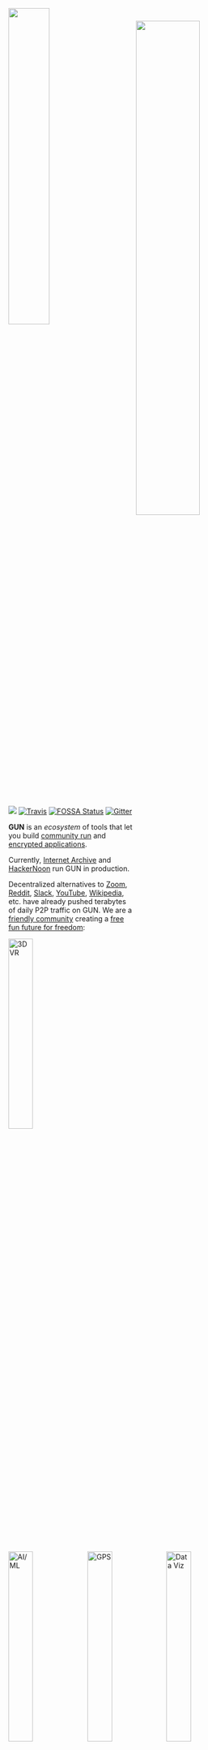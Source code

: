 <p id="readme"><a href="https://gun.eco/"><img width="40%" src="https://cldup.com/TEy9yGh45l.svg"/></a><img width="50%" align="right" vspace="25" src="https://gun.eco/see/demo.gif"/></p>

[![](https://data.jsdelivr.com/v1/package/npm/gun/badge?style=rounded)](https://www.jsdelivr.com/package/npm/gun)
[![Travis](https://img.shields.io/travis/amark/gun/master.svg)](https://travis-ci.org/amark/gun)
[![FOSSA Status](https://app.fossa.io/api/projects/git%2Bhttps%3A%2F%2Fgithub.com%2Famark%2Fgun.svg?size=shield)](https://app.fossa.io/projects/git%2Bhttps%3A%2F%2Fgithub.com%2Famark%2Fgun?ref=badge_shield)
[![Gitter](https://img.shields.io/gitter/room/amark/gun.js.svg)](https://gitter.im/amark/gun)

**GUN** is an _ecosystem_  of tools that let you build [community run](https://www.nbcnews.com/tech/tech-news/these-technologists-think-internet-broken-so-they-re-building-another-n1030136) and [encrypted applications](https://gun.eco/docs/Cartoon-Cryptography).

Currently, [Internet Archive](https://news.ycombinator.com/item?id=17685682) and [HackerNoon](https://www.coindesk.com/hacker-noon-is-storing-content-on-a-blockchain-after-ditching-medium) run GUN in production.

Decentralized alternatives to [Zoom](https://www.zdnet.com/article/era-hatches-meething-an-open-source-browser-based-video-conferencing-system/), [Reddit](https://notabug.io/t/whatever/comments/36588a16b9008da4e3f15663c2225e949eca4a15/gpu-bot-test), [Slack](https://iris.to/), [YouTube](https://d.tube/), [Wikipedia](https://news.ycombinator.com/item?id=17685682), etc. have already pushed terabytes of daily P2P traffic on GUN. We are a [friendly community](http://chat.gun.eco/) creating a [free fun future for freedom](https://youtu.be/1HJdrBk3BlE):

<table>
<tr>
<a href="https://youtu.be/s_m16-w6bBI"><img width="31%" src="https://gun.eco/see/3dvr.gif" title="3D VR"/></a>
<a href="https://github.com/cstefanache/cstefanache.github.io/blob/06697003449e4fc531fd32ee068bab532976f47b/_posts/2016-08-02-gun-db-artificial-knowledge-sharing.md"><img width="31%" src="https://gun.eco/see/aiml.gif" title="AI/ML"/></a>
<a href="http://gps.gunDB.io/"><img width="31%" src="https://gun.eco/see/gps.gif" title="GPS"/></a>
</tr>
<tr>
<a href="https://github.com/lmangani/gun-scape#gun-scape"><img width="31%" src="https://gun.eco/see/dataviz.gif" title="Data Viz"/></a>
<a href="https://github.com/amark/gun/wiki/Auth"><img width="31%" src="https://gun.eco/see/p2p.gif" title="P2P"/></a>
<a href="https://github.com/Stefdv/gun-ui-lcd#okay-what-about-gundb-"><img width="31%" src="https://gun.eco/see/iot.gif" title="IoT"/></a>
</tr>
<tr>
<a href="http://chat.gun.eco"><img width="31%" src="https://gun.eco/see/vr-world.gif" title="VR World"/></a>
<a href="https://youtu.be/1ASrmQ-CwX4"><img width="31%" src="https://gun.eco/see/ar.gif" title="AR"/></a>
<a href="https://meething.space/"><img width="31%" src="https://gun.eco/see/video-conf.gif" title="Video Confernece"/></a>
</tr>
</table>

The ecosystem is one nice stack of technologies that looks like this: (names -> use case)

<div><img width="48%" src="https://gun.eco/see/stack.png"/>
<img width="48%" align="right" src="https://gun.eco/see/layers.png"/></div>

For now, it is best to start with GUN and _just use it_ to learn the basics, since it is _**so easy**_: (**or** want to read more? Skip ahead to the "[What is GUN?](#what-is-gun)" section.)

## Quickstart

 - Try the [interactive tutorial](https://gun.eco/docs/Todo-Dapp) in the browser (**5min** ~ average developer).
 - Or `npm install gun` and run the examples with `cd node_modules/gun && npm start` (**5min** ~ average developer).

> **Note:** If you don't have [node](http://nodejs.org/) or [npm](https://www.npmjs.com/), read [this](https://github.com/amark/gun/blob/master/examples/install.sh) first.
> If the `npm` command line didn't work, you may need to `mkdir node_modules` first or use `sudo`.

- An online demo of the examples are available here: http://gunjs.herokuapp.com/
- Or write a quick app: ([try now in jsbin](http://jsbin.com/sovihaveso/edit?js,console))
```html
<script src="https://cdn.jsdelivr.net/npm/gun/gun.js"></script>
<script>
// var Gun = require('gun'); // in NodeJS
// var Gun = require('gun/gun'); // in React
var gun = Gun();

gun.get('mark').put({
  name: "Mark",
  email: "mark@gunDB.io",
});

gun.get('mark').on(function(data, key){
  console.log("update:", data);
});
</script>
```
- Or try something **mind blowing**, like saving circular references to a table of documents! ([play](http://jsbin.com/wefozepume/edit?js,console))
```javascript
var cat = {name: "Fluffy", species: "kitty"};
var mark = {boss: cat};
cat.slave = mark;

// partial updates merge with existing data!
gun.get('mark').put(mark);

// access the data as if it is a document.
gun.get('mark').get('boss').get('name').once(function(data, key){
  // `val` grabs the data once, no subscriptions.
  console.log("Mark's boss is", data);
});

// traverse a graph of circular references!
gun.get('mark').get('boss').get('slave').once(function(data, key){
  console.log( data, " is the slave!");
});

// add both of them to a table!
gun.get('list').set(gun.get('mark').get('boss'));
gun.get('list').set(gun.get('mark'));

// grab each item once from the table, continuously:
gun.get('list').map().once(function(data, key){
  console.log("Item:", data);
});

// live update the table!
gun.get('list').set({type: "cucumber", goal: "scare cat"});
```

Want to keep building more? **Jump to [THE DOCUMENTATION](#documentation)!**

# What is GUN?

First & foremost, GUN is **a community of the nicest and most helpful people** out there. So [I want to invite you](https://gitter.im/amark/gun) to come tell us about what **you** are working on & wanting to build (new or old school alike! Just be nice as well.) and ask us your questions directly. :)

On that note, let's get some official shout outs covered first:

### Support

<p align="center">
Thanks to:
 
<table><tr>
<td vlign="center"><a href="https://mozilla.org/builders"><img height="100" src="https://user-images.githubusercontent.com/1423657/81992335-85346480-9643-11ea-8754-8275e98e06bc.png"></a></td>
<td vlign="center"><a href="http://unstoppabledomains.com/"><img src="https://gun.eco/img/unstoppable.png"></a></td>
</tr></table>

<a href="https://github.com/robertheessels">Robert Heessels</a>,
<a href="http://qxip.net/">Lorenzo Mangani</a>,
<a href="https://nlnet.nl/">NLnet Foundation</a>,
<a href="http://github.com/samliu">Sam Liu</a>,
<a href="http://github.com/ddombrow">Daniel Dombrowsky</a>,
<a href="http://github.com/vincentwoo">Vincent Woo</a>,
<a href="http://github.com/coolaj86">AJ ONeal</a>,
<a href="http://github.com/ottman">Bill Ottman</a>,
<a href="http://github.com/mikewlange">Mike Lange</a>,
<a href="http://github.com/ctrlplusb">Sean Matheson</a>,
<a href="http://github.com/alanmimms">Alan Mimms</a>,
<a href="https://github.com/dfreire">Dário Freire</a>,
<a href="http://github.com/velua">John Williamson</a>,
<a href="http://github.com/finwo">Robin Bron</a>,
<a href="http://github.com/ElieMakhoul">Elie Makhoul</a>,
<a href="http://github.com/mikestaub">Mike Staub</a>,
<a href="http://github.com/bmatusiak">Bradley Matusiak</a>
</p>

 - Join others in sponsoring code: https://www.patreon.com/gunDB !
 - Ask questions: http://stackoverflow.com/questions/tagged/gun ?
 - Found a bug? Report at: https://github.com/amark/gun/issues ;
 - **Need help**? Chat with us: https://gitter.im/amark/gun .

### History

[GUN](https://gun.eco) was created by [Mark Nadal](https://twitter.com/marknadal) in 2014 after he had spent 4 years trying to get his collaborative web app to scale up with traditional databases.

<img width="250px" src="https://gun.eco/see/problem.png" align="left" title="pain point" style="margin: 0 1em 1em 0"> After he realized [Master-Slave database architecture causes one big bottleneck](https://gun.eco/distributed/matters.html), he (as a complete newbie outsider) naively decided **to question the status quo** and shake things up with controversial, heretical, and contrarian experiments:

**The NoDB** - no master, no servers, no "single source of truth", not built with a real programming language or real hardware, no DevOps, no locking, not *just* SQL or NoSQL but both (**all** - graphs, documents, tables, key/value).

The goal was to build a P2P database that could survive living inside **any** browser, and could correctly sync data between **any** device after assuming **any** offline-first activity.

<img src="https://gun.eco/see/compare.png" title="comparison table">

Technically, **GUN is a graph synchronization protocol** with a *lightweight embedded engine*, capable of doing *[20M+ API ops/sec](https://gun.eco/docs/Performance)* in **just ~9KB gzipped size**.

## Documentation

<table>
  <tr>
    <td style="border: 0;"><h3><a href="https://gun.eco/docs/API">API reference</a></h3></td>
    <td style="border: 0;"><h3><a href="https://gun.eco/docs/Todo-Dapp">Tutorials</a></h3></td>
    <td style="border: 0;"><h3><a href="https://github.com/amark/gun/tree/master/examples">Examples</a></h3></td>
  </tr>
  <tr>
    <td style="border: 0;"><h3><a href="https://github.com/brysgo/graphql-gun">GraphQL</a></h3></td>
    <td style="border: 0;"><h3><a href="https://github.com/PenguinMan98/electrontest">Electron</a></h3></td>
    <td style="border: 0;"><h3><a href="https://gun.eco/docs/React-Native">React & Native</a></h3></td>
  </tr>
  <tr>
    <td style="border: 0;"><h3><a href="https://github.com/sjones6/vue-gun">Vue</a></h3></td>
    <td style="border: 0;"><h3><a href="https://gun.eco/docs/Svelte">Svelte</a></h3></td>
    <td style="border: 0;"><h3><a href="https://github.com/Stefdv/gun-ui-lcd#syncing">Webcomponents</a></h3></td>
  </tr>
  <tr>
    <td style="border: 0;"><h3><a href="https://gun.eco/docs/CAP-Theorem">CAP Theorem Tradeoffs</a></h3></td>
    <td style="border: 0;"><h3><a href="https://gun.eco/distributed/matters.html">How Data Sync Works</a></h3></td>
    <td style="border: 0;"><h3><a href="https://gun.eco/docs/Porting-GUN">How GUN is Built</a></h3></td>
  </tr>
  <tr>
    <td style="border: 0;"><h3><a href="https://gun.eco/docs/Auth">Crypto Auth</a></h3></td>
    <td style="border: 0;"><h3><a href="https://github.com/amark/gun/wiki/Awesome-GUN">Modules</a></h3></td>
    <td style="border: 0;"><h3><a href="https://gun.eco/docs/Roadmap">Roadmap</a></h3></td>
  </tr>
</table>

This would not be possible without **community contributors**, big shout out to:

**[ajmeyghani](https://github.com/ajmeyghani) ([Learn GUN Basics with Diagrams](https://medium.com/@ajmeyghani/gundb-a-graph-database-in-javascript-3860a08d873c))**; **[anywhichway](https://github.com/anywhichway) ([Block Storage](https://github.com/anywhichway/gun-block))**; **[beebase](https://github.com/beebase) ([Quasar](https://github.com/beebase/gun-vuex-quasar))**; **[BrockAtkinson](https://github.com/BrockAtkinson) ([brunch config](https://github.com/BrockAtkinson/brunch-gun))**; **[Brysgo](https://github.com/brysgo) ([GraphQL](https://github.com/brysgo/graphql-gun))**; **[d3x0r](https://github.com/d3x0r) ([SQLite](https://github.com/d3x0r/gun-db))**; **[forrestjt](https://github.com/forrestjt) ([file.js](https://github.com/amark/gun/blob/master/lib/file.js))**; **[hillct](https://github.com/hillct) (Docker)**; **[JosePedroDias](https://github.com/josepedrodias) ([graph visualizer](http://acor.sl.pt:9966))**; **[JuniperChicago](https://github.com/JuniperChicago) ([cycle.js bindings](https://github.com/JuniperChicago/cycle-gun))**; **[jveres](https://github.com/jveres) ([todoMVC](https://github.com/jveres/todomvc))**; **[kristianmandrup](https://github.com/kristianmandrup) ([edge](https://github.com/kristianmandrup/gun-edge))**; **[Lightnet](https://github.com/Lightnet)** ([Awesome Vue User Examples](https://glitch.com/edit/#!/jsvuegunui?path=README.md:1:0) & [User Kitchen Sink Playground](https://gdb-auth-vue-node.glitch.me/)); **[lmangani](https://github.com/lmangani) ([Cytoscape Visualizer](https://github.com/lmangani/gun-scape), [Cassandra](https://github.com/lmangani/gun-cassandra), [Fastify](https://github.com/lmangani/fastify-gundb), [LetsEncrypt](https://github.com/lmangani/polyGun-letsencrypt))**; **[mhelander](https://github.com/mhelander) ([SEA](https://github.com/amark/gun/blob/master/sea.js))**; [omarzion](https://github.com/omarzion) ([Sticky Note App](https://github.com/omarzion/stickies)); [PsychoLlama](https://github.com/PsychoLlama) ([LevelDB](https://github.com/PsychoLlama/gun-level)); **[RangerMauve](https://github.com/RangerMauve) ([schema](https://github.com/gundb/gun-schema))**; **[robertheessels](https://github.com/swifty) ([gun-p2p-auth](https://github.com/swifty/gun-p2p-auth))**; **[rogowski](https://github.com/rogowski) (AXE)**; [sbeleidy](https://github.com/sbeleidy); **[sbiaudet](https://github.com/sbiaudet) ([C# Port](https://github.com/sbiaudet/cs-gun))**; **[Sean Matheson](https://github.com/ctrlplusb) ([Observable/RxJS/Most.js bindings](https://github.com/ctrlplusb/gun-most))**; **[Shadyzpop](https://github.com/Shadyzpop) ([React Native example](https://github.com/amark/gun/tree/master/examples/react-native))**; **[sjones6](https://github.com/sjones6) ([Flint](https://github.com/sjones6/gun-flint))**; RIP **[Stefdv](https://github.com/stefdv) (Polymer/web components)**; **[zrrrzzt](https://github.com/zrrrzzt) ([JWT Auth](https://gist.github.com/zrrrzzt/6f88dc3cedee4ee18588236756d2cfce))**; **[xmonader](https://github.com/xmonader) ([Python Port](https://github.com/xmonader/pygundb))**; 

I am missing many others, apologies, will be adding them soon! This list is infintiely old & way out of date, if you want to be listed in it please make a PR! :)

## Testing

Tests may be run with `npm test`. Tests will trigger persistent writes to the DB, so subsequent runs of the test will fail. You must clear the DB before running the tests again. This can be done by running the following command in the project directory.

```bash
rm -rf *data*
```

### Additional Cryptography Libraries

 > These are only needed for NodeJS & React Native, they shim the native Browser WebCrypto API.

If you want to use [SEA](https://gun.eco/docs/SEA) for `User` auth and security, you will need to install:

`npm install text-encoding @peculiar/webcrypto --save`

Please see [our React Native docs](https://gun.eco/docs/React-Native) for installation instructions!

Then you can require [SEA](https://gun.eco/docs/SEA) without an error:

```javascript
var GUN = require('gun/gun');
var SEA = require('gun/sea');
```

## Deploy

 > Note: The default examples that get auto-deployed on `npm start` CDN-ify all GUN files, modules, & storage.

To quickly spin up a GUN relay peer for your development team, utilize either [Heroku](http://heroku.com), [Docker](http://docker.com), any variant thereof [Dokku](http://dokku.viewdocs.io/dokku/), [Flynn.io](http://flynn.io), [now.sh](https://zeit.co/now), etc. ! Or use all of them so your relays are decentralized too!

### [Heroku](https://www.heroku.com/)

[![Deploy](https://www.herokucdn.com/deploy/button.svg)](https://heroku.com/deploy?template=https://github.com/amark/gun)

 > Heroku deletes your data every 15 minutes, one way to fix this is by adding [cheap storage](https://gun.eco/docs/Using-Amazon-S3-for-Storage).

Or:

```bash
git clone https://github.com/amark/gun.git
cd gun
heroku create
git push -f heroku HEAD:master
```

Then visit the URL in the output of the 'heroku create' step, in a browser.

### [Now.sh](https://zeit.co/now/)

```bash
npm install -g now
now --npm amark/gun
```

Then visit the URL in the output of the 'now --npm' step, in your browser.

### [Unubo](https://unubo.app/)

Fork this GUN repo (Unubo only deploys from your own GitHub repo's).  
Add a Node.js app, select your GUN fork, set `npm start` start as the command and deploy. 

From the experience of [genderev](https://github.com/genderev), this only works if you set your country to the United States.

Visit the deployed app by following the 'view app' button, in your browser.

### [Docker](https://www.docker.com/)

 > Warning: Docker image is community contributed and may be old with missing security updates, please check version numbers to compare.

[![Docker Automated buil](https://img.shields.io/docker/automated/gundb/gun.svg)](https://hub.docker.com/r/gundb/gun/) [![](https://images.microbadger.com/badges/image/gundb/gun.svg)](https://microbadger.com/images/gundb/gun "Get your own image badge on microbadger.com") [![Docker Pulls](https://img.shields.io/docker/pulls/gundb/gun.svg)](https://hub.docker.com/r/gundb/gun/) [![Docker Stars](https://img.shields.io/docker/stars/gundb/gun.svg)](https://hub.docker.com/r/gundb/gun/)

Pull from the [Docker Hub](https://hub.docker.com/r/gundb/gun/) [![](https://images.microbadger.com/badges/commit/gundb/gun.svg)](https://microbadger.com/images/gundb/gun). Or:

```bash
docker run -p 8765:8765 gundb/gun
```

Or build the [Docker](https://docs.docker.com/engine/installation/) image locally:

```bash
git clone https://github.com/amark/gun.git
cd gun
docker build -t myrepo/gundb:v1 .
docker run -p 8765:8765 myrepo/gundb:v1
```

Or, if you prefer your Docker image with metadata labels (Linux/Mac only):

```bash
npm run docker
docker run -p 8765:8765 username/gun:git
```

Then visit [http://localhost:8765](http://localhost:8765) in your browser.

## License

Designed with ♥ by Mark Nadal, the GUN team, and many amazing contributors.

Openly licensed under [Zlib / MIT / Apache 2.0](https://github.com/amark/gun/blob/master/LICENSE.md).

[![FOSSA Status](https://app.fossa.io/api/projects/git%2Bhttps%3A%2F%2Fgithub.com%2Famark%2Fgun.svg?size=large)](https://app.fossa.io/projects/git%2Bhttps%3A%2F%2Fgithub.com%2Famark%2Fgun?ref=badge_large)

[YouTube](https://www.youtube.com/channel/UCQAtpf-zi9Pp4__2nToOM8g) . [Twitter](https://twitter.com/marknadal)
